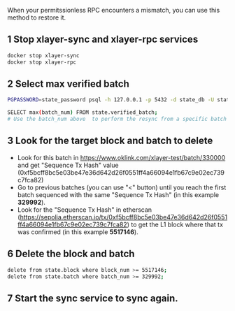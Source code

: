 When your permitssionless RPC encounters a mismatch, you can use this method to restore it.

## 1 Stop xlayer-sync and xlayer-rpc services
``` bash
docker stop xlayer-sync
docker stop xlayer-rpc
```
## 2 Select max  verified batch
``` bash
PGPASSWORD=state_password psql -h 127.0.0.1 -p 5432 -d state_db -U state_user

SELECT max(batch_num) FROM state.verified_batch;
# Use the batch_num above  to perform the resync from a specific batch (e.g. 330000):
```

## 3 Look for the target block and batch to delete
- Look for this batch in https://www.oklink.com/xlayer-test/batch/330000
and get "Sequence Tx Hash" value (0xf5bcff8bc5e03be47e36d642d26f0551ff4a66094e1fb67c9e02ec739c7fca82)
- Go to previous batches (you can use "<" button) until you reach the first batch sequenced with the same "Sequence Tx Hash" (in this example **329992**). 
- Look for the "Sequence Tx Hash" in etherscan (https://sepolia.etherscan.io/tx/0xf5bcff8bc5e03be47e36d642d26f0551ff4a66094e1fb67c9e02ec739c7fca82) to get the L1 block where that tx was confirmed (in this example **5517146**). 
## 6 Delete the block and batch
``` bash
delete from state.block where block_num >= 5517146; 
delete from state.batch where batch_num >= 329992;
```
## 7 Start the sync service to sync again.